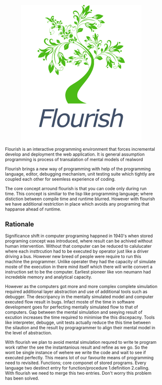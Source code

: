 <div align="center">
<img src="images/flourish.png" alt="drawing" width="400"/>
</div align>

Flourish is an interactive programming environment that forces incremental develop and deployment the web application. It is general assumption programming is process of transalation of mental models of realword 

Flourish brings a new way of programming with help of the programming language, editor, debugging mechanism, unit testing suite which tightly are coupled each other for seemless experience of coding.

The core concept arround flourish is that you can code only during run time. This concept is similiar to the lisp like programming language; where distiction between compile time and runtime blurred. However with flourish we have additional restriction in place which avoids any programing that happanse ahead of runtime.


## Rationale

Significance shift in computer programing happned in 1940's when stored programing concept was introduced, where result can be achived without human intervention. Without that computer can be reduced to calulucater where each insttrcution had to be executed by operator just like a driver driving a bus. However new breed of people were require to run this machine the programmer. Unlike operater they had the capacity of simulate moste of the execution in there mind itself which there will write convert a instruction set to be the computer. Earliest pioneer like von neumann had incredeble memory and analytical capacity.

However as the computers got more and more complex complete simulation required additional layer abstraction and use of additional tools such as debugger. The descripancy in the mentally simulated model and computer executed flow result in bugs. Infact moste of the time in software development goes for perfecting mentally simulated flow to that of computers. Gap between the mental simulation and seeying result of excution increases the time required to minimise the this discepacny. Tools like interpreter, debugge, unit tests actually reduce the this time between the silaution and the result by progragrammer to align their mental model in the level of abstraction.

With flourish we plan to avoid mental simulation requred to write te program work rather the see the instantanious result and refine as we go. So the wont be single instance of wehere we write the code and wait to see if executed perfectly. This means lot of our favourite means of programming need to revisited. Functions; core componet of stored programs. Every language two destinct entry for function/procedure 1.definition 2.calling. With flourish we need to merge this two entries. Don't worry this problem has been solved.
